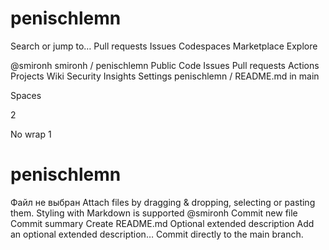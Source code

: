# penischlemn

Search or jump to…
Pull requests
Issues
Codespaces
Marketplace
Explore
 
@smironh 
smironh
/
penischlemn
Public
Code
Issues
Pull requests
Actions
Projects
Wiki
Security
Insights
Settings
penischlemn
/
README.md
in
main
 

Spaces

2

No wrap
1
# penischlemn
Файл не выбран
Attach files by dragging & dropping, selecting or pasting them.
Styling with Markdown is supported
@smironh
Commit new file
Commit summary
Create README.md
Optional extended description
Add an optional extended description…
 Commit directly to the main branch.
